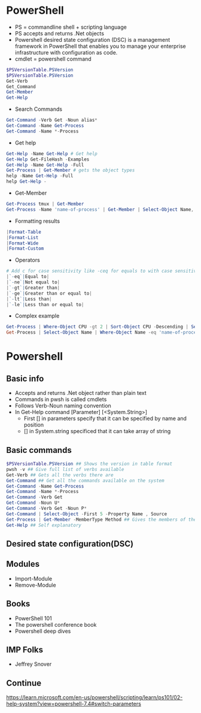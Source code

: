 # PowerShell

- PS = commandline shell + scripting language
- PS accepts and returns .Net objects
- Powershell desired state configuration (DSC) is a management framework in PowerShell that enables you to manage your enterprise infrastructure with configuration as code.
- cmdlet = powershell command

```powershell
$PSVersionTable.PSVersion
$PSVersionTable.PSVersion
Get-Verb
Get_Command
Get-Member 
Get-Help
```

- Search Commands
```powershell
Get-Command -Verb Get -Noun alias* 
Get-Command -Name Get-Process
Get-Command -Name *-Process
```

- Get help
```powershell
Get-Help -Name Get-Help # Get help
Get-Help Get-FileHash -Examples
Get-Help -Name Get-Help -Full
Get-Process | Get-Member # gets the object types
help -Name Get-Help -Full
help Get-Help -
```

- Get-Member
```powershell
Get-Process tmux | Get-Member
Get-Process -Name 'name-of-process' | Get-Member | Select-Object Name, MemberType
```

- Formatting results
```powershell
|Format-Table 
|Format-List
|Format-Wide
|Format-Custom
```

- Operators
```powershell
# Add c for case sensitivity like -ceq for equals to with case sensitivity
|`-eq`|Equal to|
|`-ne`|Not equal to|
|`-gt`|Greater than|
|`-ge`|Greater than or equal to|
|`-lt`|Less than|
|`-le`|Less than or equal to|
```

- Complex example
```powershell
Get-Process | Where-Object CPU -gt 2 | Sort-Object CPU -Descending | Select-Object -First 3
Get-Process | Select-Object Name | Where-Object Name -eq 'name-of-process'
```

# Powershell

## Basic info
- Accepts and returns .Net object rather than plain text
- Commands in pwsh is called cmdlets
- Follows Verb-Noun naming convention
- In Get-Help command [Parameter] [<System.String>]
    - First [] in parameters specify that it can be specified by name and position
    - [] in System.string specificed that it can take array of string

## Basic commands
```Powershell
$PSVersionTable.PSVersion ## Shows the version in table format
pwsh -v ## Give full list of verbs available
Get-Verb ## Gets all the verbs there are 
Get-Command ## Get all the commands available on the system
Get-Command -Name Get-Process
Get-Command -Name *-Process
Get-Command -Verb Get
Get-Command -Noun U*
Get-Command -Verb Get -Noun P*
Get-Command | Select-Object -First 5 -Property Name , Source
Get-Process | Get-Member -MemberType Method ## Gives the members of the object method . property, script property
Get-Help ## Self explanatory
```

## Desired state configuration(DSC)

## Modules
- Import-Module
- Remove-Module

## Books
- PowerShell 101
- The powershell conference book
- Powershell deep dives

## IMP Folks
- Jeffrey Snover

## Continue 
https://learn.microsoft.com/en-us/powershell/scripting/learn/ps101/02-help-system?view=powershell-7.4#switch-parameters
